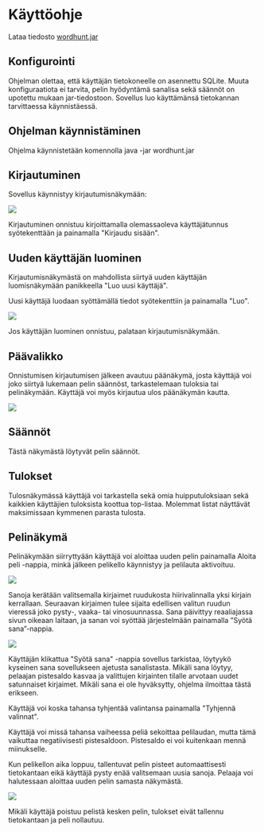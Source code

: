 # Käyttöohje

Lataa tiedosto [wordhunt.jar](https://github.com/picada/otm-harjoitustyo/releases/tag/loppupalautus)

## Konfigurointi

Ohjelman olettaa, että käyttäjän tietokoneelle on asennettu SQLite. Muuta konfiguraatiota ei tarvita, pelin hyödyntämä sanalisa sekä säännöt on upotettu mukaan jar-tiedostoon. Sovellus luo käyttämänsä tietokannan tarvittaessa käynnistäessä.

## Ohjelman käynnistäminen 

Ohjelma käynnistetään komennolla java -jar wordhunt.jar

## Kirjautuminen

Sovellus käynnistyy kirjautumisnäkymään:

<img src="https://github.com/picada/otm-harjoitustyo/blob/master/Wordhunt/dokumentointi/kuvat/kirjaudu.png">

Kirjautuminen onnistuu kirjoittamalla olemassaoleva käyttäjätunnus syötekenttään ja painamalla "Kirjaudu sisään".

## Uuden käyttäjän luominen

Kirjautumisnäkymästä on mahdollista siirtyä uuden käyttäjän luomisnäkymään panikkeella "Luo uusi käyttäjä".

Uusi käyttäjä luodaan syöttämällä tiedot syötekenttiin ja painamalla "Luo".

<img src="https://github.com/picada/otm-harjoitustyo/blob/master/Wordhunt/dokumentointi/kuvat/uusika%CC%88ytta%CC%88ja%CC%88.png">

Jos käyttäjän luominen onnistuu, palataan kirjautumisnäkymään.

## Päävalikko

Onnistumisen kirjautumisen jälkeen avautuu päänäkymä, josta käyttäjä voi joko siirtyä lukemaan pelin säännöst, tarkastelemaan tuloksia tai pelinäkymään. Käyttäjä voi myös kirjautua ulos päänäkymän kautta.

<img src="https://github.com/picada/otm-harjoitustyo/blob/master/Wordhunt/dokumentointi/kuvat/p%C3%A4%C3%A4valikko.png">


## Säännöt

Tästä näkymästä löytyvät pelin säännöt.


## Tulokset

Tulosnäkymässä käyttäjä voi tarkastella sekä omia huipputuloksiaan sekä kaikkien käyttäjien tuloksista koottua top-listaa. Molemmat listat näyttävät maksimissaan kymmenen parasta tulosta. 


## Pelinäkymä

Pelinäkymään siirryttyään käyttäjä voi aloittaa uuden pelin painamalla Aloita peli -nappia, minkä jälkeen pelikello käynnistyy ja pelilauta aktivoituu. 

<img src="https://github.com/picada/otm-harjoitustyo/blob/master/Wordhunt/dokumentointi/kuvat/pelin%C3%A4kym%C3%A4.png">

Sanoja kerätään valitsemalla kirjaimet ruudukosta hiirivalinnalla yksi kirjain kerrallaan. Seuraavan kirjaimen tulee sijaita edellisen valitun ruudun vieressä joko pysty-, vaaka- tai vinosuunnassa. Sana päivittyy reaaliajassa sivun oikeaan laitaan, ja sanan voi syöttää 
järjestelmään painamalla ”Syötä sana”-nappia.

<img src="https://github.com/picada/otm-harjoitustyo/blob/master/Wordhunt/dokumentointi/kuvat/uusisana.png">

Käyttäjän klikattua "Syötä sana" -nappia sovellus tarkistaa, löytyykö kyseinen sana sovellukseen ajetusta sanalistasta. Mikäli sana löytyy, pelaajan pistesaldo kasvaa ja valittujen kirjainten tilalle arvotaan uudet satunnaiset kirjaimet. Mikäli sana ei ole hyväksytty, ohjelma ilmoittaa tästä erikseen.

Käyttäjä voi koska tahansa tyhjentää valintansa painamalla "Tyhjennä valinnat".

Käyttäjä voi missä tahansa vaiheessa peliä sekoittaa pelilaudan, mutta tämä vaikuttaa negatiivisesti pistesaldoon. Pistesaldo ei voi kuitenkaan mennä miinukselle.

Kun pelikellon aika loppuu, tallentuvat pelin pisteet automaattisesti tietokantaan eikä käyttäjä pysty enää valitsemaan uusia sanoja. Pelaaja voi halutessaan aloittaa uuden pelin samasta näkymästä.

<img src="https://github.com/picada/otm-harjoitustyo/blob/master/Wordhunt/dokumentointi/kuvat/gameover.png">

Mikäli käyttäjä poistuu pelistä kesken pelin, tulokset eivät tallennu tietokantaan ja peli nollautuu. 


